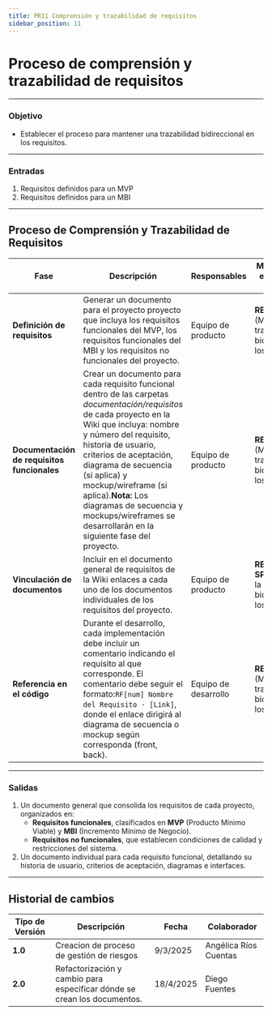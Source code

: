 ```yaml
---
title: PR11 Comprensión y trazabilidad de requisitos
sidebar_position: 11
---
```


# Proceso de comprensión y trazabilidad de requisitos

---

### Objetivo

- Establecer el proceso para mantener una trazabilidad bidireccional en los requisitos.

---

### Entradas

1. Requisitos definidos para un MVP
2. Requisitos definidos para un MBI

---

## Proceso de Comprensión y Trazabilidad de Requisitos

| **Fase**                                    | **Descripción**                                                                                                                                                                                                                                                                                                            | **Responsables**     | **Meta y práctica específica del CMMI**                                    |
| ------------------------------------------- | -------------------------------------------------------------------------------------------------------------------------------------------------------------------------------------------------------------------------------------------------------------------------------------------------------------------------- | -------------------- | -------------------------------------------------------------------------- |
| **Definición de requisitos**                | Generar un documento para el proyecto proyecto que incluya los requisitos funcionales del MVP, los requisitos funcionales del MBI y los requisitos no funcionales del proyecto.                                                                                                                                                  | Equipo de producto   | **REQM SP1.4** (Mantener la trazabilidad bidireccional de los requisitos). |
| **Documentación de requisitos funcionales** | Crear un documento para cada requisito funcional dentro de las carpetas *documentación/requisitos* de cada proyecto en la Wiki que incluya: nombre y número del requisito, historia de usuario, criterios de aceptación, diagrama de secuencia (si aplica) y mockup/wireframe (si aplica).**Nota:** Los diagramas de secuencia y mockups/wireframes se desarrollarán en la siguiente fase del proyecto. | Equipo de producto   | **REQM SP1.4** (Mantener la trazabilidad bidireccional de los requisitos). |
| **Vinculación de documentos**               | Incluir en el documento general de requisitos de la Wiki enlaces a cada uno de los documentos individuales de los requisitos del proyecto.                                                                                                                                                                                                                           | Equipo de producto   | **REQM SP1.4** (Mantener la trazabilidad bidireccional de los requisitos). |
| **Referencia en el código**                 | Durante el desarrollo, cada implementación debe incluir un comentario indicando el requisito al que corresponde. El comentario debe seguir el formato:`RF[num] Nombre del Requisito - [Link]`, donde el enlace dirigirá al diagrama de secuencia o mockup según corresponda (front, back).                                 | Equipo de desarrollo | **REQM SP1.4** (Mantener la trazabilidad bidireccional de los requisitos). |

---

### Salidas

1. Un documento general que consolida los requisitos de cada proyecto, organizados en:
   - **Requisitos funcionales**, clasificados en **MVP** (Producto Mínimo Viable) y **MBI** (Incremento Mínimo de Negocio).
   - **Requisitos no funcionales**, que establecen condiciones de calidad y restricciones del sistema.
2. Un documento individual para cada requisito funcional, detallando su historia de usuario, criterios de aceptación, diagramas e interfaces.

---

## Historial de cambios

| **Tipo de Versión** | **Descripción**                                                                                                                | **Fecha** | **Colaborador**                                   |
| ------------------- | ------------------------------------------------------------------------------------------------------------------------------ | --------- | ------------------------------------------------- |
| **1.0**             | Creacion de proceso de gestión de riesgos                                                                                      | 9/3/2025 | Angélica Ríos Cuentas |
| **2.0**             | Refactorización y cambio para especificar dónde se crean los documentos.                                                       | 18/4/2025 | Diego Fuentes                             |
